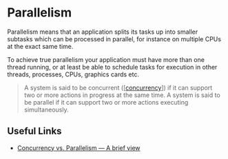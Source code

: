 # Parallelism

Parallelism means that an application splits its tasks up into smaller subtasks which can be processed in parallel, for instance on multiple CPUs at the exact same time.

To achieve true parallelism your application must have more than one thread running, or at least be able to schedule tasks for execution in other threads, processes, CPUs, graphics cards etc.

> A system is said to be concurrent ([[concurrency]]) if it can support two or more actions in progress at the same time. A system is said to be parallel if it can support two or more actions executing simultaneously.

## Useful Links

- [Concurrency vs. Parallelism — A brief view](https://medium.com/@itIsMadhavan/concurrency-vs-parallelism-a-brief-review-b337c8dac350)

[//begin]: # "Autogenerated link references for markdown compatibility"
[concurrency]: concurrency "Concurrency (Computer Science)"
[//end]: # "Autogenerated link references"
